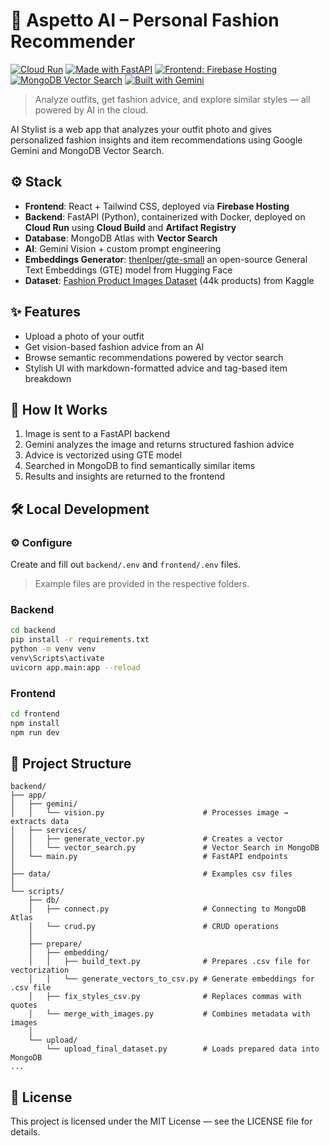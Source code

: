 # 👗 Aspetto AI – Personal Fashion Recommender

[![Cloud Run](https://img.shields.io/badge/Cloud%20Run-deployed-blue.svg)](https://ai-in-action-459717.web.app) [![Made with FastAPI](https://img.shields.io/badge/backend-FastAPI-green.svg)](https://fastapi.tiangolo.com/) [![Frontend: Firebase Hosting](https://img.shields.io/badge/frontend-Firebase-orange.svg)](https://firebase.google.com/) [![MongoDB Vector Search](https://img.shields.io/badge/MongoDB-Vector_Search-brightgreen.svg)](https://www.mongodb.com/products/platform/vector-search) [![Built with Gemini](https://img.shields.io/badge/AI-Gemini_1.5_Pro-purple.svg)](https://deepmind.google/technologies/gemini/)

> Analyze outfits, get fashion advice, and explore similar styles — all powered by AI in the cloud.

AI Stylist is a web app that analyzes your outfit photo and gives personalized fashion insights and item recommendations using Google Gemini and MongoDB Vector Search.

## ⚙️ Stack

- **Frontend**: React + Tailwind CSS, deployed via **Firebase Hosting**
- **Backend**: FastAPI (Python), containerized with Docker, deployed on **Cloud Run** using **Cloud Build** and **Artifact Registry**
- **Database**: MongoDB Atlas with **Vector Search**
- **AI**: Gemini Vision + custom prompt engineering
- **Embeddings Generator**: [thenlper/gte-small](https://huggingface.co/thenlper/gte-small) an open-source General Text Embeddings (GTE) model from Hugging Face
- **Dataset**: [Fashion Product Images Dataset](https://www.kaggle.com/datasets/paramaggarwal/fashion-product-images-dataset/code) (44k products) from Kaggle

## ✨ Features

- Upload a photo of your outfit
- Get vision-based fashion advice from an AI
- Browse semantic recommendations powered by vector search
- Stylish UI with markdown-formatted advice and tag-based item breakdown

## 🧠 How It Works

1. Image is sent to a FastAPI backend
2. Gemini analyzes the image and returns structured fashion advice
3. Advice is vectorized using GTE model
4. Searched in MongoDB to find semantically similar items
5. Results and insights are returned to the frontend

## 🛠️ Local Development

### ⚙️ Configure

Create and fill out `backend/.env` and `frontend/.env` files.
> Example files are provided in the respective folders.

### Backend
```bash
cd backend
pip install -r requirements.txt
python -m venv venv
venv\Scripts\activate
uvicorn app.main:app --reload
```

### Frontend
```bash
cd frontend
npm install
npm run dev
```

## 📁 Project Structure

```
backend/
├── app/
│   ├── gemini/
│   │   └── vision.py                      # Processes image → extracts data
│   ├── services/
│   │   ├── generate_vector.py             # Creates a vector
│   │   └── vector_search.py               # Vector Search in MongoDB
│   └── main.py                            # FastAPI endpoints
│
├── data/                                  # Examples csv files
│
└── scripts/
    ├── db/
    │   ├── connect.py                     # Connecting to MongoDB Atlas
    │   └── crud.py                        # CRUD operations
    │
    ├── prepare/
    │   ├── embedding/
    │   │   ├── build_text.py              # Prepares .csv file for vectorization
    │   │   └── generate_vectors_to_csv.py # Generate embeddings for .csv file
    │   ├── fix_styles_csv.py              # Replaces commas with quotes
    │   └── merge_with_images.py           # Combines metadata with images
    │
    └── upload/
        └── upload_final_dataset.py        # Loads prepared data into MongoDB
...
```

## 📄 License

This project is licensed under the MIT License — see the LICENSE file for details.